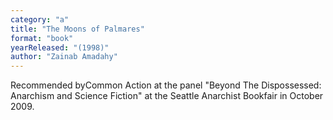 ```yaml
---
category: "a"
title: "The Moons of Palmares"
format: "book"
yearReleased: "(1998)"
author: "Zainab Amadahy"
---
```

Recommended byCommon Action at the panel "Beyond The Dispossessed: Anarchism and Science Fiction" at the Seattle Anarchist Bookfair in October 2009.
 